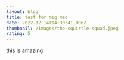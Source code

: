 ```yaml
---
layout: blog
title: test för mig med
date: 2022-12-14T14:30:41.006Z
thumbnail: /images/the-squirtle-squad.jpeg
rating: 5
---
```

t﻿his is  amazing